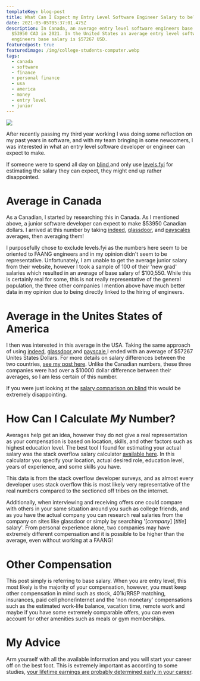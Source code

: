```yaml
---
templateKey: blog-post
title: What Can I Expect my Entry Level Software Engineer Salary to be?
date: 2021-05-05T05:37:01.475Z
description: In Canada, an average entry level software engineers base salary is
  $53950 CAD in 2021. In the United States an average entry level software
  engineers base salary is $57267 USD.
featuredpost: true
featuredimage: /img/college-students-computer.webp
tags:
  - canada
  - software
  - finance
  - personal finance
  - usa
  - america
  - money
  - entry level
  - junior
---
```

![](/img/college-students-computer.webp)

After recently passing my third year working I was doing some reflection on my past years in software, and with my team bringing in some newcomers, I was interested in what an entry level software developer or engineer can expect to make. 

If someone were to spend all day on [blind ](https://www.teamblind.com/)and only use [levels.fyi](https://www.levels.fyi/) for estimating the salary they can expect, they might end up rather disappointed.

# Average in Canada

As a Canadian, I started by researching this in Canada. As I mentioned above, a junior software developer can expect to make $53950 Canadian dollars. I arrived at this number by taking [indeed](https://ca.indeed.com/career/junior-software-engineer/salaries), [glassdoor](https://www.glassdoor.ca/Salaries/junior-software-engineer-salary-SRCH_KO0,24.htm), and [payscales ](https://www.payscale.com/research/CA/Job=Junior_Software_Engineer/Salary)averages, then averaging them! 

I purposefully chose to exclude levels.fyi as the numbers here seem to be oriented to FAANG engineers and in my opinion didn't seem to be representative. Unfortunately, I am unable to get the average junior salary from their website, however I took a sample of 100 of their 'new grad' salaries which resulted in an average of base salary of $100,550. While this is certainly real for some, this is not really representative of the general population, the three other companies I mention above have much better data in my opinion due to being directly linked to the hiring of engineers.

# Average in the Unites States of America

I then was interested in this average in the USA. Taking the same approach of using [indeed](https://www.indeed.com/career/junior-software-engineer/salaries), [glassdoor ](https://www.glassdoor.ca/Salaries/us-junior-software-engineer-salary-SRCH_IL.0,2_IN1_KO3,27.htm?countryRedirect=true#:~:text=How%20much%20does%20a%20Junior,is%20%2470%2C442%20in%20United%20States.)and [payscale ](https://www.payscale.com/research/US/Job=Junior_Software_Engineer/Salary)I ended with an average of $57267 Unites States Dollars. For more details on salary differences between the two countries, [see my post here](https://calvinwilliams.ca/blog/2020-11-05-do-software-developers-make-more-money-in-the-usa-or-canada/). Unlike the Canadian numbers, these three companies were had over a $10000 dollar difference between their averages, so I am less certain of this number. 

If you were just looking at the [salary comparison on blind](https://www.teamblind.com/salaryComparison) this would be extremely disappointing.

# How Can I Calculate *My* Number?

Averages help get an idea, however they do not give a real representation as your compensation is based on location, skills, and other factors such as highest education level. The best tool I found for estimating your actual salary was the stack overflow salary calculator [available here](https://stackoverflow.com/jobs/salary). In this calculator you specify your location, actual desired role, education level, years of experience, and some skills you have. 

This data is from the [](https://insights.stackoverflow.com/survey/2019)stack overflow developer surveys, and as almost every developer uses stack overflow this is most likely very representative of the real numbers compared to the sectioned off tribes on the internet.

Additionally, when interviewing and receiving offers one could compare with others in your same situation around you such as college friends, and as you have the actual company you can research real salaries from the company on sites like glassdoor or simply by searching '[*company*] [*title*] salary'. From personal experience alone, two companies may have extremely different compensation and it is possible to be higher than the average, even without working at a FAANG!

# Other Compensation

This post simply is referring to base salary. When you are entry level, this most likely is the majority of your compensation, however, you must keep other compensation in mind such as stock, 401k/RRSP matching, insurances, paid cell phone/internet and the 'non monetary' compensations such as the estimated work-life balance, vacation time, remote work and maybe if you have some extremely comparable offers, you can even account for other amenities such as meals or gym memberships.

# My Advice

Arm yourself with all the available information and you will start your career off on the best foot. This is extremely important as according to some studies, [your lifetime earnings are probably determined early in your career](https://www.washingtonpost.com/news/wonk/wp/2015/02/10/your-lifetime-earnings-are-probably-determined-in-your-twenties/).